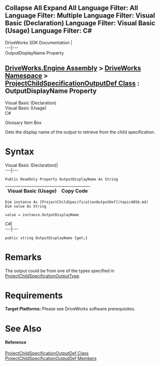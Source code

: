 Collapse All Expand All Language Filter: All  Language Filter: Multiple  Language Filter: Visual Basic (Declaration) Language Filter: Visual Basic (Usage) Language Filter: C#  
---  
DriveWorks SDK Documentation  |   
---|---  
OutputDisplayName Property   
  
[DriveWorks.Engine Assembly](topic2156.md) > [DriveWorks Namespace](topic2159.md) > [ProjectChildSpecificationOutputDef Class](topic4056.md) : OutputDisplayName Property  
---  
  
Visual Basic (Declaration)    
Visual Basic (Usage)    
C# 

Glossary Item Box

Gets the display name of the output to retrieve from the child specification. 

# Syntax

Visual Basic (Declaration)|   
---|---  
      
    
    Public ReadOnly Property OutputDisplayName As String  
  
Visual Basic (Usage)| Copy Code  
---|---  
      
    
    Dim instance As [ProjectChildSpecificationOutputDef](topic4056.md)
    Dim value As String
     
    value = instance.OutputDisplayName  
  
C#|   
---|---  
      
    
    public string OutputDisplayName {get;}  
  
# Remarks

The output could be from one of the types specified in [ProjectChildSpecificationOutputType](topic2357.md).

# Requirements

**Target Platforms:** Please see DriveWorks software prerequisites.

# See Also

#### Reference

[ProjectChildSpecificationOutputDef Class](topic4056.md)   
[ProjectChildSpecificationOutputDef Members](topic4057.md)


